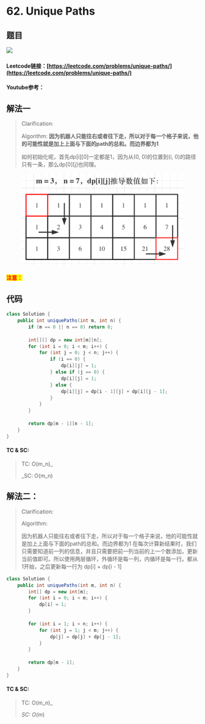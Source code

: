 # 62. Unique Paths

## 题目

![](https://lh6.googleusercontent.com/47XhgKIjy1mZfYkQhda64LIomPVloAYcVsAIwJY6Soz3dqO8H0Nj5BDi7XWvXbSbCmwk1Htp\_jyqtHGxYc4O7WsA5nZUKQvmEP0HGdVM6wbsc2zhXOueUAymj5vtfxHVwMcopVVs3UtnL0FhVQ)

#### Leetcode链接：[https://leetcode.com/problems/unique-paths/](https://leetcode.com/problems/unique-paths/)

#### Youtube参考：

## 解法一

> Clarification:&#x20;
>
> Algorithm: **因为机器人只能往右或者往下走，所以对于每一个格子来说，他的可能性就是加上上面与下面的path的总和。而边界都为1**
>
> 如何初始化呢，首先dp\[i]\[0]一定都是1，因为从(0, 0)的位置到(i, 0)的路径只有一条，那么dp\[0]\[j]也同理。
>
>

<figure><img src="../../.gitbook/assets/image (234).png" alt=""><figcaption></figcaption></figure>

#### <mark style="color:red;">注意：</mark>

## 代码

```java
class Solution {
    public int uniquePaths(int m, int n) {
        if (m == 0 || n == 0) return 0;
        
        int[][] dp = new int[m][n];
        for (int i = 0; i < m; i++) {
            for (int j = 0; j < n; j++) {
                if (i == 0) {
                    dp[i][j] = 1;
                } else if (j == 0) {
                    dp[i][j] = 1;
                } else {
                    dp[i][j] = dp[i - 1][j] + dp[i][j - 1];
                }
            }
        }
        
        return dp[m - 1][n - 1];
    }
}
```

#### TC & SC:&#x20;

> TC: O(m_n)_&#x20;
>
> _SC: O(m_n)

## 解法二：

> Clarification:&#x20;
>
> Algorithm:&#x20;
>
> 因为机器人只能往右或者往下走，所以对于每一个格子来说，他的可能性就是加上上面与下面的path的总和。而边界都为1 在每次计算新结果时，我们只需要知道前一列的信息，并且只需要把前一列当前的上一个数添加，更新当前值即可。所以使用两层循环，外循环是每一列，内循环是每一行。都从1开始，之后更新每一行为 dp\[i] + dp\[i - 1]

```java
class Solution {
    public int uniquePaths(int m, int n) {
        int[] dp = new int[m];
        for (int i = 0; i < m; i++) {
            dp[i] = 1;
        }
        
        for (int i = 1; i < n; i++) {
            for (int j = 1; j < m; j++) {
                dp[j] = dp[j] + dp[j - 1];
            }
        }
        
        return dp[m - 1];
    }
}
```

#### TC & SC:&#x20;

> TC: O(m_n)_&#x20;
>
> _SC: O(m_)
